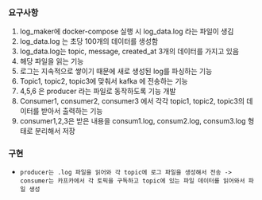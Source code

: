 ### 요구사항
1. log_maker에 docker-compose 실행 시 log_data.log 라는 파일이 생김
2. log_data.log 는 초당 100개의 데이터를 생성함
3. log_data.log는 topic, message, created_at 3개의 데이터를 가지고 있음 
4. 해당 파일을 읽는 기능 
5. 로그는 지속적으로 쌓이기 때문에 새로 생성된 log를 파싱하는 기능 
6. Topic1, topic2, topic3에 맞춰서 kafka 에 전송하는 기능 
7. 4,5,6 은 producer 라는 파일로 동작하도록 기능 개발 
8. Consumer1, consumer2, consumer3 에서 각각 topic1, topic2, topic3의 데이터를 받아서 출력하는 기능 
9. consumer1,2,3은 받은 내용을 consum1.log, consum2.log, consum3.log 형태로 분리해서 저장

### 구현
- `producer는 .log 파일을 읽어와 각 topic에 로그 파일을 생성해서 전송 -> consumer는 카프카에서 각 토픽을 구독하고 topic에 있는 파일 데이터를 읽어와서 파일 생성`